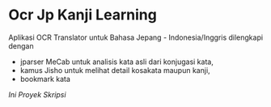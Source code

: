 # Ocr Jp Kanji Learning
Aplikasi OCR Translator untuk Bahasa Jepang - Indonesia/Inggris dilengkapi dengan 
- jparser MeCab untuk analisis kata asli dari konjugasi kata,
- kamus Jisho untuk melihat detail kosakata maupun kanji,
- bookmark kata

_Ini Proyek Skripsi_
